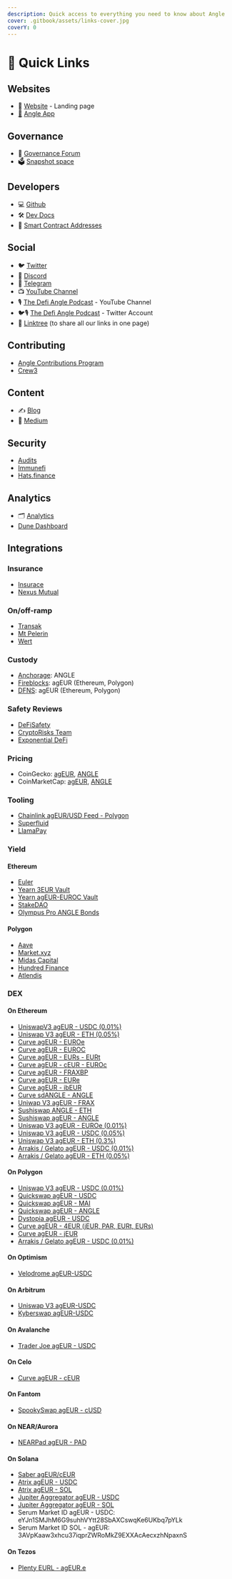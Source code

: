```yaml
---
description: Quick access to everything you need to know about Angle
cover: .gitbook/assets/links-cover.jpg
coverY: 0
---
```


# 🔗 Quick Links

## Websites

* 📡 [Website](https://angle.money) - Landing page
* [📐](https://emojipedia.org/triangular-ruler/) [Angle App](https://app.angle.money/#/)

## Governance

* 💬 [Governance Forum](https://gov.angle.money)
* 🗳 [Snapshot space](https://snapshot.org/#/anglegovernance.eth)

## Developers

* 💻 [Github](https://github.com/AngleProtocol)
* 🛠 [Dev Docs](https://developers.angle.money)
* 🧾 [Smart Contract Addresses](https://developers.angle.money/overview/smart-contracts)

## Social

* 🐦 [Twitter](https://twitter.com/AngleProtocol)
* 💬 [Discord](https://discord.gg/3vaHCJw7Mz)
* 📠 [Telegram](https://t.me/AngleAnnouncements)
* 📺 [YouTube Channel](https://www.youtube.com/@anglelabs)
* 🎙️ [The Defi Angle Podcast](https://www.youtube.com/@anglelabs) - YouTube Channel
* 🐦🎙️ [The Defi Angle Podcast](https://twitter.com/TheDefiAngle) - Twitter Account
* 🌳  [Linktree](https://linktr.ee/angleLabs) (to share all our links in one page)

## Contributing

* [Angle Contributions Program](https://gov.angle.money/t/angle-contributions-program/365)
* [Crew3](https://angleprotocol.crew3.xyz/questboard)

## Content

* ✍️ [Blog](https://angle.money/#/blog)
* 🌳 [Medium](https://blog.angle.money)

## Security

* [Audits](resources/audits/)
* [Immunefi](https://immunefi.com/bounty/angleprotocol/)
* [Hats.finance](https://app.hats.finance/vaults)

## Analytics

* 🗂️ [Analytics](https://analytics.angle.money/#/home)
* [Dune Dashboard](https://dune.com/tuta/angle-master-dashboard)

## Integrations

### Insurance

* [Insurace](https://app.insurace.io/Insurance/BuyCovers)
* [Nexus Mutual](https://app.nexusmutual.io/cover/buy/get-quote?address=0xfdA462548Ce04282f4B6D6619823a7C64Fdc0185)

### On/off-ramp

* [Transak](https://global.transak.com/?apiKey=19f99004-7aee-40ff-93c6-7676a2c002ed\&networks=ethereum,polygon\&defaultCryptoCurrency=agEUR\&cryptoCurrencyList=agEUR\&productsAvailed=BUY,SELL)
* [Mt Pelerin](https://www.mtpelerin.com/sell-crypto)
* [Wert](https://widget.wert.io/default/widget/?commodity=agEUR\&blockchain=Ethereum)

### Custody

* [Anchorage](https://www.anchorage.com/): ANGLE
* [Fireblocks](https://fireblocks.com): agEUR (Ethereum, Polygon)
* [DFNS](https://www.dfns.co): agEUR (Ethereum, Polygon)

### Safety Reviews

* [DeFiSafety](https://www.defisafety.com/app/pqrs/482)
* [CryptoRisks Team](https://cryptorisks.substack.com/p/ageur-angle-protocol)
* [Exponential DeFi](https://exponential.fi/protocols/9c12131c-0c5e-4e5e-8c75-4059e021a529)

### Pricing

* CoinGecko: [agEUR](https://www.coingecko.com/fr/pi%C3%A8ces/ageur), [ANGLE](https://www.coingecko.com/fr/pi%C3%A8ces/angle)
* CoinMarketCap: [agEUR](https://coinmarketcap.com/fr/currencies/angle-protocol/), [ANGLE](https://coinmarketcap.com/currencies/angle/)

### Tooling

* [Chainlink agEUR/USD Feed - Polygon](https://polygonscan.com/address/0x9b88d07B2354eF5f4579690356818e07371c7BeD)
* [Superfluid](https://app.superfluid.finance)
* [LlamaPay](https://llamapay.io)

### Yield

#### Ethereum

* [Euler](https://app.euler.finance/)
* [Yearn 3EUR Vault](https://yearn.finance/vaults/1/0x82c83ddA32DB09F63F9A59A129278f3fdC3EeE67)
* [Yearn agEUR-EUROC Vault](https://yearn.finance/vaults/1/0x321d570790fd2f109Fe4e55aa419Adf2fce0c842)
* [StakeDAO](https://app.stakedao.org/0x9b8308742A0Faefbd7d39F7073eA07a328551eD4/strategies)
* [Olympus Pro ANGLE Bonds](https://etherscan.io/address/0x476afb11a5105155f6b590d11d865280e3ef02b3)

#### Polygon

* [Aave](https://app.aave.com/reserve-overview/?underlyingAsset=0xe0b52e49357fd4daf2c15e02058dce6bc0057db4\&marketName=proto\_polygon\_v3)
* [Market.xyz](https://polygon.market.xyz/pool/8)
* [Midas Capital](https://app.midascapital.xyz/137/pool/1)
* [Hundred Finance](https://hundred.finance/)
* [Atlendis](https://app.atlendis.io/pools/0x712a20869e4630d50c37ba0dde9918676224f819b47e8e76eb46ab223056146a/deposit)

### DEX

#### On Ethereum

* [UniswapV3 agEUR - USDC (0.01%)](https://info.uniswap.org/#/pools/0x735a26a57a0a0069dfabd41595a970faf5e1ee8b)
* [Uniswap V3 agEUR - ETH (0.05%)](https://info.uniswap.org/#/pools/0x8db1b906d47dfc1d84a87fc49bd0522e285b98b9)
* [Curve agEUR - EUROe](https://curve.fi/factory/273)
* [Curve agEUR - EUROC](https://curve.fi/factory/164)
* [Curve agEUR - EURs - EURt](https://curve.fi/factory/66)
* [Curve agEUR - cEUR - EUROc](https://curve.fi/factory/145)
* [Curve agEUR - FRAXBP](https://curve.fi/factory-crypto/93)
* [Curve agEUR - EURe](https://curve.fi/#/ethereum/pools/factory-v2-231/deposit)
* [Curve agEUR - ibEUR](https://curve.fi/factory/78)
* [Curve sdANGLE - ANGLE](https://curve.fi/factory/101)
* [Uniwap V3 agEUR - FRAX](https://info.uniswap.org/#/pools/0x8ce5796ef6b0c5918025bcf4f9ca908201b030b3)
* [Sushiswap ANGLE - ETH](https://analytics.sushi.com/pairs/0xfb55af0ef0dcdec92bd3752e7a9237dfefb8acc0)
* [Sushiswap agEUR - ANGLE](https://analytics.sushi.com/pairs/0x1f4c763bde1d4832b3ea0640e66da00b98831355)
* [Uniswap V3 agEUR - EUROe (0.01%)](https://info.uniswap.org/#/pools/0x820802Fa8a99901F52e39acD21177b0BE6EE2974)
* [Uniswap V3 agEUR - USDC (0.05%)](https://info.uniswap.org/#/pools/0x7ed3f364668cd2b9449a8660974a26a092c64849)
* [Uniswap V3 agEUR - ETH (0.3%)](https://info.uniswap.org/#/pools/0x9496d107a4b90c7d18c703e8685167f90ac273b0)
* [Arrakis / Gelato agEUR - USDC (0.01%)](https://beta.arrakis.finance/#/vaults/0xEDECB43233549c51CC3268b5dE840239787AD56c)
* [Arrakis / Gelato agEUR - ETH (0.05%)](https://beta.arrakis.finance/#/vaults/0x857E0B2eD0E82D5cDEB015E77ebB873C47F99575)

#### On Polygon

* [Uniswap V3 agEUR - USDC (0.01%)](https://info.uniswap.org/#/polygon/pools/0x3fa147d6309abeb5c1316f7d8a7d8bd023e0cd80)
* [Quickswap agEUR - USDC](https://info.quickswap.exchange/#/pair/0x82a54e66c05fcd555adae593848a4257c9e51ad9)
* [Quickswap agEUR - MAI](https://quickswap.exchange/#/analytics/v3/pair/0x63aefd3aefeedce0860a5ef21c1af548641620dd)
* [Quickswap agEUR - ANGLE](https://info.quickswap.exchange/#/pair/0xbf1ac395731307e83cbf1901957ed0a4faa15a02)
* [Dystopia agEUR - USDC](https://info.dystopia.exchange/pair/0x20945ac0eb02aed8bbf405cf6b0e56655841e447)
* [Curve agEUR - 4EUR (jEUR, PAR, EURt, EURs)](https://polygon.curve.fi/factory/72)
* [Curve agEUR - jEUR](https://polygon.curve.fi/factory/209)
* [Arrakis / Gelato agEUR - USDC (0.01%)](https://polygonscan.com/address/0x1644de0A8E54626b54AC77463900FcFFD8B94542)

#### On Optimism

* [Velodrome agEUR-USDC](https://app.velodrome.finance/liquidity/manage?address=0x7866c6072b09539fc0fde82963846b80203d7beb)

#### On Arbitrum

* [Uniswap V3 agEUR-USDC](https://info.uniswap.org/#/arbitrum/pools/0xe4d9faddd9bca5d8393bee915dc56e916ab94d27)
* [Kyberswap agEUR-USDC](https://kyberswap.com/elastic/add/0xFA5Ed56A203466CbBC2430a43c66b9D8723528E7/0xFF970A61A04b1cA14834A43f5dE4533eBDDB5CC8/40)

#### On Avalanche

* [Trader Joe agEUR - USDC](https://traderjoexyz.com/pool/0xAEC8318a9a59bAEb39861d10ff6C7f7bf1F96C57/0xb97ef9ef8734c71904d8002f8b6bc66dd9c48a6e#/)

#### On Celo

* [Curve agEUR - cEUR](https://celo.curve.fi/factory/2)

#### On Fantom

* [SpookySwap agEUR - cUSD](https://info.spookyswap.finance/token/0x02a2b736f9150d36c0919f3acee8ba2a92fbbb40)

#### On NEAR/Aurora

* [NEARPad agEUR - PAD](https://dex.nearpad.io/farm)

#### On Solana

* [Saber agEUR/cEUR](https://app.saber.so/#/pools/aceur\_ageur/deposit)
* [Atrix agEUR - USDC](https://app.atrix.finance/#/pools/D48wjLHcHwTfPAiTuK1DKUPKHsrYpUywJp9ZGBxbEj7b/deposit)
* [Atrix agEUR - SOL](https://app.atrix.finance/#/pools/J9DdDdhT9m1xt6bqVnT4GtnqECJavLREPNTVsoBgPq5R/deposit)
* [Jupiter Aggregator agEUR - USDC](https://jup.ag/swap/USDC-agEUR)
* [Jupiter Aggregator agEUR - SOL](https://jup.ag/swap/agEUR-SOL)
* Serum Market ID agEUR - USDC: eYJn1SMJhM6G9suhhVYtt28SbAXCswqKe6UKbq7pYLk
* Serum Market ID SOL - agEUR: 3AVpKaaw3xhcu37iqprZWRoMkZ9EXXAcAecxzhNpaxnS

#### On Tezos

* [Plenty EURL - agEUR.e](https://plentydefi.com/)
